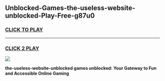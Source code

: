 
## Unblocked-Games-the-useless-website-unblocked-Play-Free-g87u0
<h3>
<a href="https://premium76.site?title=the-useless-website-unblocked&ref=21A">CLICK TO PLAY</a></h3>
<hr>

<h3>
<a href="https://premium76.site?title=the-useless-website-unblocked&ref=21A">CLICK 2 PLAY</a>
  
</h3>

<a href="https://premium76.site?title=the-useless-website-unblocked&ref=21A"><img src="https://clearcache.store/games.png"></a>


**the-useless-website-unblocked games unblocked: Your Gateway to Fun and Accessible Online Gaming**
